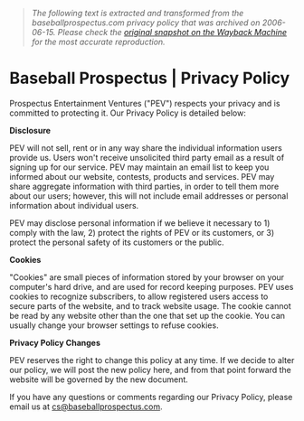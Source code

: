 > *The following text is extracted and transformed from the baseballprospectus.com privacy policy that was archived on 2006-06-15. Please check the [original snapshot on the Wayback Machine](https://web.archive.org/web/20060615012914id_/http%3A//www.baseballprospectus.com/privacy) for the most accurate reproduction.*

# Baseball Prospectus | Privacy Policy

Prospectus Entertainment Ventures ("PEV") respects your privacy and is committed to protecting it. Our Privacy Policy is detailed below:

**Disclosure**

PEV will not sell, rent or in any way share the individual information users provide us. Users won't receive unsolicited third party email as a result of signing up for our service. PEV may maintain an email list to keep you informed about our website, contests, products and services. PEV may share aggregate information with third parties, in order to tell them more about our users; however, this will not include email addresses or personal information about individual users.

PEV may disclose personal information if we believe it necessary to 1) comply with the law, 2) protect the rights of PEV or its customers, or 3) protect the personal safety of its customers or the public.

**Cookies**

"Cookies" are small pieces of information stored by your browser on your computer's hard drive, and are used for record keeping purposes. PEV uses cookies to recognize subscribers, to allow registered users access to secure parts of the website, and to track website usage. The cookie cannot be read by any website other than the one that set up the cookie. You can usually change your browser settings to refuse cookies.

**Privacy Policy Changes**

PEV reserves the right to change this policy at any time. If we decide to alter our policy, we will post the new policy here, and from that point forward the website will be governed by the new document.

If you have any questions or comments regarding our Privacy Policy, please email us at [cs@baseballprospectus.com](mailto:cs@baseballprospectus.com?Subject=Privacy).
